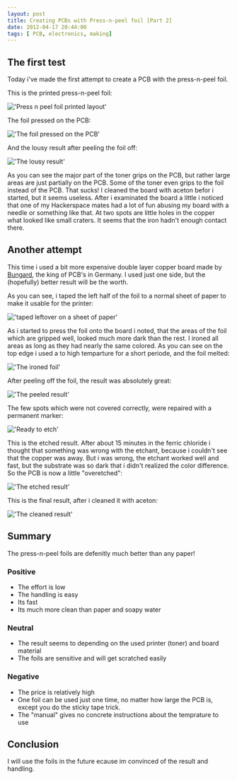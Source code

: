```yaml
---
layout: post
title: Creating PCBs with Press-n-peel foil [Part 2]
date: 2012-04-17 20:44:00
tags: [ PCB, electronics, making]
---
```


## The first test
Today i've made the first attempt to create a PCB with the press-n-peel foil.

This is the printed press-n-peel foil:

!['Press n peel foil printed layout'](pressnpeel_2.JPG)

<!-- more -->

The foil pressed on the PCB:

!['The foil pressed on the PCB'](pressnpeel_3.JPG)

And the lousy result after peeling the foil off:

!['The lousy result'](pressnpeel_4.JPG)

As you can see the major part of the toner grips on the PCB, but rather large areas are just partially on the PCB.
Some of the toner even grips to the foil instead of the PCB. That sucks! I cleaned the board with aceton befor i started, but it seems useless.
After i examinated the board a little i noticed that one of my Hackerspace mates had a lot of fun abusing my board with a needle or something like that.
At two spots are little holes in the copper what looked like small craters. It seems that the iron hadn't enough contact there.

## Another attempt
This time i used a bit more expensive double layer copper board made by [Bungard](http://bungard.de/index.php?option=com_content&view=article&id=25&Itemid=76&lang=english), the king of PCB's in Germany.
I used just one side, but the (hopefully) better result will be the worth.

As you can see, i taped the left half of the foil to a normal sheet of paper to make it usable for the printer:

!['taped leftover on a sheet of paper'](pressnpeel_5.JPG)

As i started to press the foil onto the board i noted, that the areas of the foil which are gripped well, looked much more dark than the rest. 
I ironed all areas as long as they had nearly the same colored. As you can see on the top edge i used a to high temparture for a short periode, and the foil melted:

!['The ironed foil'](pressnpeel_6.JPG)

After peeling off the foil, the result was absolutely great:

!['The peeled result'](pressnpeel_7.JPG)

The few spots which were not covered correctly, were repaired with a permanent marker:

!['Ready to etch'](pressnpeel_8.JPG)

This is the etched result. After about 15 minutes in the ferric chloride i thought that something was wrong with the etchant, 
because i couldn't see that the copper was away. But i was wrong, the etchant worked well and fast, 
but the substrate was so dark that i didn't realized the color difference.
So the PCB is now a little "overetched":

!['The etched result'](pressnpeel_9.JPG)

This is the final result, after i cleaned it with aceton:

!['The cleaned result'](pressnpeel_10.JPG)

## Summary

The press-n-peel foils are defenitly much better than any paper!

### Positive

+ The effort is low
+ The handling is easy
+ Its fast
+ Its much more clean than paper and soapy water

### Neutral

+ The result seems to depending on the used printer (toner) and board material
+ The foils are sensitive and will get scratched easily

### Negative
+ The price is relatively high    
+ One foil can be used just one time, no matter how large the PCB is, except you do the sticky tape trick.
+ The "manual" gives no concrete instructions about the temprature to use


## Conclusion

I will use the foils in the future ecause im convinced of the result and handling.
